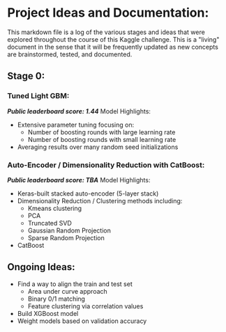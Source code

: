 # Project Ideas and Documentation:
This markdown file is a log of the various stages and ideas that were explored throughout the course of this Kaggle challenge. This is a "living" document in the sense that it will be frequently updated as new concepts are brainstormed, tested, and documented.

## Stage 0:
### Tuned Light GBM:
***Public leaderboard score: 1.44***
Model Highlights:
* Extensive parameter tuning focusing on:
  * Number of boosting rounds with large learning rate
  * Number of boosting rounds with small learning rate
* Averaging results over many random seed initializations

### Auto-Encoder / Dimensionality Reduction with CatBoost:
***Public leaderboard score: TBA***
Model Highlights:
* Keras-built stacked auto-encoder (5-layer stack)
* Dimensionality Reduction / Clustering methods including:
  * Kmeans clustering
  * PCA
  * Truncated SVD
  * Gaussian Random Projection
  * Sparse Random Projection
* CatBoost

## Ongoing Ideas:
* Find a way to align the train and test set
  * Area under curve approach
  * Binary 0/1 matching
  * Feature clustering via correlation values
* Build XGBoost model
* Weight models based on validation accuracy

